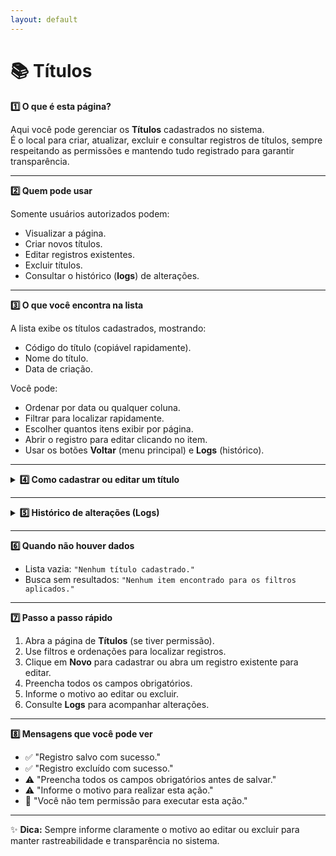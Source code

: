 ```yaml
---
layout: default
---
```


# 📚 Títulos


<summary><strong>1️⃣ O que é esta página?</strong></summary>

Aqui você pode gerenciar os **Títulos** cadastrados no sistema.  
É o local para criar, atualizar, excluir e consultar registros de títulos, sempre respeitando as permissões e mantendo tudo registrado para garantir transparência.



---


<summary><strong>2️⃣ Quem pode usar</strong></summary>

Somente usuários autorizados podem:
- Visualizar a página.
- Criar novos títulos.
- Editar registros existentes.
- Excluir títulos.
- Consultar o histórico (**logs**) de alterações.



---


<summary><strong>3️⃣ O que você encontra na lista</strong></summary>

A lista exibe os títulos cadastrados, mostrando:
- Código do título (copiável rapidamente).
- Nome do título.
- Data de criação.

Você pode:
- Ordenar por data ou qualquer coluna.
- Filtrar para localizar rapidamente.
- Escolher quantos itens exibir por página.
- Abrir o registro para editar clicando no item.
- Usar os botões **Voltar** (menu principal) e **Logs** (histórico).



---

<details>
<summary><strong>4️⃣ Como cadastrar ou editar um título</strong></summary>

### **Cadastrar novo título**
1. Clique em **Novo**.
2. Preencha todos os campos obrigatórios.
3. Salve o registro.

### **Editar título existente**
1. Abra o registro desejado.
2. Atualize os campos necessários.
3. Informe o motivo da alteração.
4. Salve.

**Campos na edição**
- **Código ID** *(somente leitura, gerado automaticamente)*
- **Título**
- **Observações**

### **Excluir título**
1. Selecione o registro.
2. Clique em **Excluir**.
3. Informe o motivo.
4. Confirme.

</details>

---

<details>
<summary><strong>5️⃣ Histórico de alterações (Logs)</strong></summary>

Nos logs você encontra:
- Data e hora da ação.
- Usuário que realizou a alteração.
- Tipo de ação (criação, edição, exclusão).
- Motivo informado.

Acesso:
- Na lista, botão **Logs** ao lado do registro.
- No formulário aberto, botão **Logs** no topo.

</details>

---


<summary><strong>6️⃣ Quando não houver dados</strong></summary>

- Lista vazia: `"Nenhum título cadastrado."`
- Busca sem resultados: `"Nenhum item encontrado para os filtros aplicados."`



---


<summary><strong>7️⃣ Passo a passo rápido</strong></summary>

1. Abra a página de **Títulos** (se tiver permissão).
2. Use filtros e ordenações para localizar registros.
3. Clique em **Novo** para cadastrar ou abra um registro existente para editar.
4. Preencha todos os campos obrigatórios.
5. Informe o motivo ao editar ou excluir.
6. Consulte **Logs** para acompanhar alterações.



---


<summary><strong>8️⃣ Mensagens que você pode ver</strong></summary>

- ✅ "Registro salvo com sucesso."
- ✅ "Registro excluído com sucesso."
- ⚠️ "Preencha todos os campos obrigatórios antes de salvar."
- ⚠️ "Informe o motivo para realizar esta ação."
- 🚫 "Você não tem permissão para executar esta ação."



---

✨ **Dica:** Sempre informe claramente o motivo ao editar ou excluir para manter rastreabilidade e transparência no sistema.